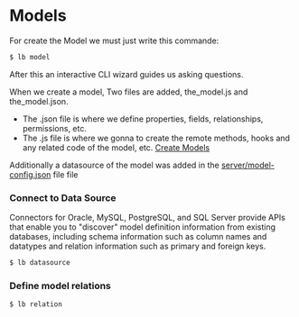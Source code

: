 # Models

For create the Model we must just write this commande:
```sh
$ lb model
```
After this an interactive CLI wizard guides us asking questions.

When we create a model, Two files are added, the_model.js and the_model.json. 
- The .json file is where we define properties, fields, relationships, permissions, etc. 
- The .js file is where we gonna to create the remote methods, hooks and any related code of the model, etc.
[Create Models](https://loopback.io/doc/en/lb3/Create-a-simple-API.html)

Additionally a datasource of the model was added in the [server/model-config.json](../../server/model-config.json) file file

### Connect to Data Source
Connectors for Oracle, MySQL, PostgreSQL, and SQL Server provide APIs that enable you to "discover" model definition information from existing databases, including schema information such as column names and datatypes and relation information such as primary and foreign keys.
```sh
$ lb datasource
```
### Define model relations
```sh
$ lb relation
```
